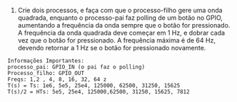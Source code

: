 1. Crie dois processos, e faça com que o processo-filho gere uma onda quadrada, enquanto o processo-pai faz polling de um botão no GPIO, aumentando a frequência da onda sempre que o botão for pressionado. A frequência da onda quadrada deve começar em 1 Hz, e dobrar cada vez que o botão for pressionado. A frequência máxima é de 64 Hz, devendo retornar a 1 Hz se o botão for pressionado novamente.


````
Informações Importantes:
processo_pai: GPIO_IN (o pai faz o polling)
Processo_filho: GPIO_OUT
Freqs: 1,2 , 4, 8, 16, 32, 64 z
T(s) = Ts: 1e6, 5e5, 25e4, 125000, 62500, 31250, 15625
T(s)/2 = HTs: 5e5, 25e4, 125000,62500, 31250, 15625, 7812
````








